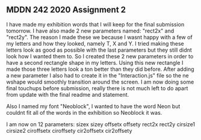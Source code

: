 ## MDDN 242 2020 Assignment 2

I have made my exhibition words that I will keep for the final submission tomorrow. I have also made 2 new  parameters named: "rect2x" and "rect2y". The reason I made these we because I wasnt happy with a few of my letters and how they looked, namely T, X and Y. I tried making these letters look as good as possible with the last parameters but they still didnt look how I wanted them to. So I created these 2 new parameters in order to have a second rectangle shape in my letters. Using this new rectangle I made those three letters look a ton better than they did before. After adding a new parameter I also had to create it in the "Interaction.js" file so the ne wshape would smoothly transition around the screen. I am now doing some final touchups before submission, really there is not much left to do apart from update with the final readme and statement.

Also I named my font "Neoblock", I wanted to have the word Neon but couldnt fit all of the words in the exhibition so Neoblock it was.

I am now on 12 parameters:
sizex
sizey
offsetx
offsety
rect2x
rect2y
cirsize1
cirsize2
ciroffsetx
ciroffsety
cir2offsetx
cir2offsety